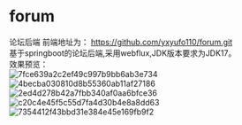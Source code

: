 # forum
论坛后端
前端地址为：  https://github.com/yxyufo110/forum.git  
基于springboot的论坛后端,采用webflux,JDK版本要求为JDK17。  
效果预览：  
![7fce639a2c2ef49c997b9bb6ab3e734](https://user-images.githubusercontent.com/24819393/164585752-90edf604-bea6-473c-8b8a-b5ed8626c31b.png)  
![4becba030810d8b55360ab11af27186](https://user-images.githubusercontent.com/24819393/164585765-fc40a31a-7479-4d97-9af6-609d96f17893.png)  
![2ed4d278b42a7fbb340af0aa6bfce36](https://user-images.githubusercontent.com/24819393/164585771-ddc67eeb-085f-4b2a-8c60-a6d6cbcd5423.png)  
![c20c4e45f5c55d7fa4d30b4e8a8dd63](https://user-images.githubusercontent.com/24819393/164585775-bce3cc8f-b10b-4495-b3a4-0476b62ced6b.png)  
![7354412f43bbd31e384e45e169fb9f2](https://user-images.githubusercontent.com/24819393/164585790-b8ac0cf3-a5e7-4340-ad3f-4e1856689320.png)  

